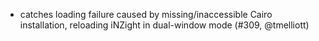 * catches loading failure caused by missing/inaccessible Cairo installation, reloading iNZight in dual-window mode (#309, @tmelliott)


